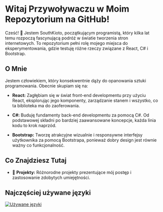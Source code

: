 <!--
**ImColdBlooded/ImColdBlooded** is a ✨ _special_ ✨ repository because its `README.md` (this file) appears on your GitHub profile.

Here are some ideas to get you started:

- 🔭 I’m currently working on ...
- 🌱 I’m currently learning ...
- 👯 I’m looking to collaborate on ...
- 🤔 I’m looking for help with ...
- 💬 Ask me about ...
- 📫 How to reach me: ...
- 😄 Pronouns: ...
- ⚡ Fun fact: ...
-->
# Witaj Przywoływaczu w Moim Repozytorium na GitHub!

Cześć! 👋 Jestem SouthKioto, początkującym programistą, który kilka lat temu rozpoczą fascynującą podróż w światie tworzenia stron internetowych. To repozytorium pełni rolę mojego miejsca do eksperymentowania, gdzie testuję różne rzeczy związane z React, C# i Bootstrap.
## O Mnie

Jestem człowiekiem, który konsekwentnie dąży do opanowania sztuki programowania. Obecnie skupiam się na:

- **React:** Zagłębiam się w świat front-end developmentu przy użyciu React, eksplorując jego komponenty, zarządzanie stanem i wszystko, co ta biblioteka ma do zaoferowania.

- **C#:** Buduję fundamenty back-end developmentu za pomocą C#. Od podstawowej składni po bardziej zaawansowane koncepcje, każda linia kodu to krok naprzód.

- **Bootstrap:** Tworzę atrakcyjne wizualnie i responsywne interfejsy użytkownika za pomocą Bootstrapa, ponieważ dobry design jest równie ważny co funkcjonalność.

## Co Znajdziesz Tutaj

- 🚀 **Projekty:** Różnorodne projekty prezentujące mój postęp i zastosowanie zdobytych umiejętności.

## Najczęściej używane języki
[![Używane języki](https://img.shields.io/github/languages/count/SouthKioto?style=for-the-badge)](https://github.com/SouthKioto)



